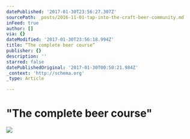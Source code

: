 ```yaml
---
datePublished: '2017-01-30T23:56:27.307Z'
sourcePath: _posts/2016-11-01-tap-into-the-craft-beer-community.md
inFeed: true
author: []
via: {}
dateModified: '2017-01-30T23:56:18.994Z'
title: “The complete beer course”
publisher: {}
description: ''
starred: false
datePublishedOriginal: '2017-01-30T00:50:21.984Z'
_context: 'http://schema.org'
_type: Article

---
```

# "The complete beer course"
![](https://the-grid-user-content.s3-us-west-2.amazonaws.com/c82ba703-d432-4934-8fe3-3187b1ec8cbf.jpg)